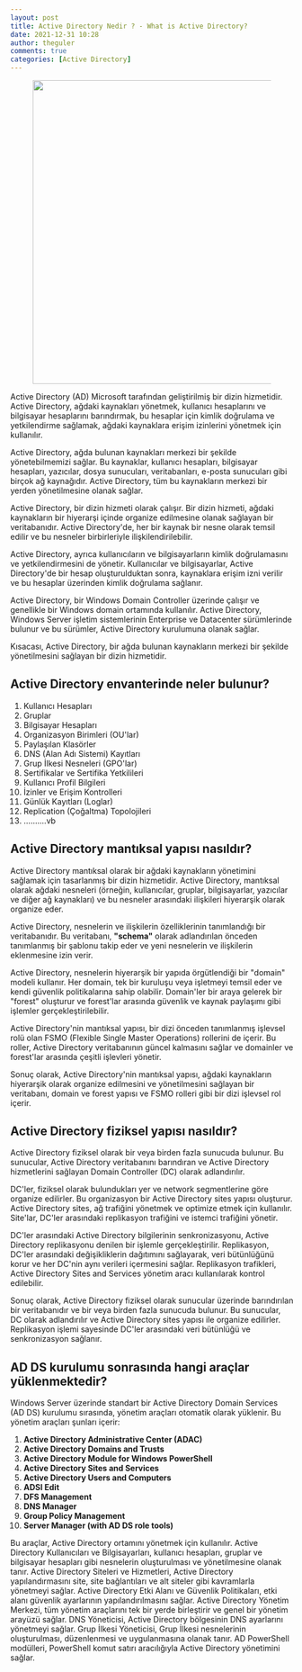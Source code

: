 ```yaml
---
layout: post
title: Active Directory Nedir ? - What is Active Directory?
date: 2021-12-31 10:28
author: theguler
comments: true
categories: [Active Directory]
---
```

<!-- wp:image {"id":890,"width":"540px","height":"auto","aspectRatio":"2.047923322683706","sizeSlug":"large","linkDestination":"none"} -->
<figure class="wp-block-image size-large is-resized"><img src="https://theguler.wordpress.com/wp-content/uploads/2022/01/ads.jpeg?w=1024" alt="" class="wp-image-890" style="aspect-ratio:2.047923322683706;width:540px;height:auto" /></figure>
<!-- /wp:image -->

<!-- wp:paragraph -->
<p>Active Directory (AD) Microsoft tarafından geliştirilmiş bir dizin hizmetidir. Active Directory, ağdaki kaynakları yönetmek, kullanıcı hesaplarını ve bilgisayar hesaplarını barındırmak, bu hesaplar için kimlik doğrulama ve yetkilendirme sağlamak, ağdaki kaynaklara erişim izinlerini yönetmek için kullanılır.</p>
<!-- /wp:paragraph -->

<!-- wp:paragraph -->
<p>Active Directory, ağda bulunan kaynakları merkezi bir şekilde yönetebilmemizi sağlar. Bu kaynaklar, kullanıcı hesapları, bilgisayar hesapları, yazıcılar, dosya sunucuları, veritabanları, e-posta sunucuları gibi birçok ağ kaynağıdır. Active Directory, tüm bu kaynakların merkezi bir yerden yönetilmesine olanak sağlar.</p>
<!-- /wp:paragraph -->

<!-- wp:paragraph -->
<p>Active Directory, bir dizin hizmeti olarak çalışır. Bir dizin hizmeti, ağdaki kaynakların bir hiyerarşi içinde organize edilmesine olanak sağlayan bir veritabanıdır. Active Directory'de, her bir kaynak bir nesne olarak temsil edilir ve bu nesneler birbirleriyle ilişkilendirilebilir.</p>
<!-- /wp:paragraph -->

<!-- wp:paragraph -->
<p>Active Directory, ayrıca kullanıcıların ve bilgisayarların kimlik doğrulamasını ve yetkilendirmesini de yönetir. Kullanıcılar ve bilgisayarlar, Active Directory'de bir hesap oluşturulduktan sonra, kaynaklara erişim izni verilir ve bu hesaplar üzerinden kimlik doğrulama sağlanır.</p>
<!-- /wp:paragraph -->

<!-- wp:paragraph -->
<p>Active Directory, bir Windows Domain Controller üzerinde çalışır ve genellikle bir Windows domain ortamında kullanılır. Active Directory, Windows Server işletim sistemlerinin Enterprise ve Datacenter sürümlerinde bulunur ve bu sürümler, Active Directory kurulumuna olanak sağlar.</p>
<!-- /wp:paragraph -->

<!-- wp:paragraph -->
<p>Kısacası, Active Directory, bir ağda bulunan kaynakların merkezi bir şekilde yönetilmesini sağlayan bir dizin hizmetidir.</p>
<!-- /wp:paragraph -->

<!-- wp:heading -->
<h2 class="wp-block-heading"><strong>Active Directory envanterinde neler bulunur?</strong></h2>
<!-- /wp:heading -->

<!-- wp:list {"ordered":true} -->
<ol><!-- wp:list-item -->
<li>Kullanıcı Hesapları</li>
<!-- /wp:list-item -->

<!-- wp:list-item -->
<li>Gruplar</li>
<!-- /wp:list-item -->

<!-- wp:list-item -->
<li>Bilgisayar Hesapları</li>
<!-- /wp:list-item -->

<!-- wp:list-item -->
<li>Organizasyon Birimleri (OU'lar)</li>
<!-- /wp:list-item -->

<!-- wp:list-item -->
<li>Paylaşılan Klasörler</li>
<!-- /wp:list-item -->

<!-- wp:list-item -->
<li>DNS (Alan Adı Sistemi) Kayıtları</li>
<!-- /wp:list-item -->

<!-- wp:list-item -->
<li>Grup İlkesi Nesneleri (GPO'lar)</li>
<!-- /wp:list-item -->

<!-- wp:list-item -->
<li>Sertifikalar ve Sertifika Yetkilileri</li>
<!-- /wp:list-item -->

<!-- wp:list-item -->
<li>Kullanıcı Profil Bilgileri</li>
<!-- /wp:list-item -->

<!-- wp:list-item -->
<li>İzinler ve Erişim Kontrolleri</li>
<!-- /wp:list-item -->

<!-- wp:list-item -->
<li>Günlük Kayıtları (Loglar)</li>
<!-- /wp:list-item -->

<!-- wp:list-item -->
<li>Replication (Çoğaltma) Topolojileri</li>
<!-- /wp:list-item -->

<!-- wp:list-item -->
<li>..........vb</li>
<!-- /wp:list-item --></ol>
<!-- /wp:list -->

<!-- wp:heading -->
<h2 class="wp-block-heading"><strong>Active Directory mantıksal yapısı nasıldır?</strong></h2>
<!-- /wp:heading -->

<!-- wp:paragraph -->
<p>Active Directory mantıksal olarak bir ağdaki kaynakların yönetimini sağlamak için tasarlanmış bir dizin hizmetidir. Active Directory, mantıksal olarak ağdaki nesneleri (örneğin, kullanıcılar, gruplar, bilgisayarlar, yazıcılar ve diğer ağ kaynakları) ve bu nesneler arasındaki ilişkileri hiyerarşik olarak organize eder.</p>
<!-- /wp:paragraph -->

<!-- wp:paragraph -->
<p>Active Directory, nesnelerin ve ilişkilerin özelliklerinin tanımlandığı bir veritabanıdır. Bu veritabanı, <strong>"schema"</strong> olarak adlandırılan önceden tanımlanmış bir şablonu takip eder ve yeni nesnelerin ve ilişkilerin eklenmesine izin verir.</p>
<!-- /wp:paragraph -->

<!-- wp:paragraph -->
<p>Active Directory, nesnelerin hiyerarşik bir yapıda örgütlendiği bir "domain" modeli kullanır. Her domain, tek bir kuruluşu veya işletmeyi temsil eder ve kendi güvenlik politikalarına sahip olabilir. Domain'ler bir araya gelerek bir "forest" oluşturur ve forest'lar arasında güvenlik ve kaynak paylaşımı gibi işlemler gerçekleştirilebilir.</p>
<!-- /wp:paragraph -->

<!-- wp:paragraph -->
<p>Active Directory'nin mantıksal yapısı, bir dizi önceden tanımlanmış işlevsel rolü olan FSMO (Flexible Single Master Operations) rollerini de içerir. Bu roller, Active Directory veritabanının güncel kalmasını sağlar ve domainler ve forest'lar arasında çeşitli işlevleri yönetir.</p>
<!-- /wp:paragraph -->

<!-- wp:paragraph -->
<p>Sonuç olarak, Active Directory'nin mantıksal yapısı, ağdaki kaynakların hiyerarşik olarak organize edilmesini ve yönetilmesini sağlayan bir veritabanı, domain ve forest yapısı ve FSMO rolleri gibi bir dizi işlevsel rol içerir.</p>
<!-- /wp:paragraph -->

<!-- wp:heading -->
<h2 class="wp-block-heading"><strong>Active Directory fiziksel yapısı nasıldır?</strong></h2>
<!-- /wp:heading -->

<!-- wp:paragraph -->
<p>Active Directory fiziksel olarak bir veya birden fazla sunucuda bulunur. Bu sunucular, Active Directory veritabanını barındıran ve Active Directory hizmetlerini sağlayan Domain Controller (DC) olarak adlandırılır.</p>
<!-- /wp:paragraph -->

<!-- wp:paragraph -->
<p>DC'ler, fiziksel olarak bulundukları yer ve network segmentlerine göre organize edilirler. Bu organizasyon bir Active Directory sites yapısı oluşturur. Active Directory sites, ağ trafiğini yönetmek ve optimize etmek için kullanılır. Site'lar, DC'ler arasındaki replikasyon trafiğini ve istemci trafiğini yönetir.</p>
<!-- /wp:paragraph -->

<!-- wp:paragraph -->
<p>DC'ler arasındaki Active Directory bilgilerinin senkronizasyonu, Active Directory replikasyonu denilen bir işlemle gerçekleştirilir. Replikasyon, DC'ler arasındaki değişikliklerin dağıtımını sağlayarak, veri bütünlüğünü korur ve her DC'nin aynı verileri içermesini sağlar. Replikasyon trafikleri, Active Directory Sites and Services yönetim aracı kullanılarak kontrol edilebilir.</p>
<!-- /wp:paragraph -->

<!-- wp:paragraph -->
<p>Sonuç olarak, Active Directory fiziksel olarak sunucular üzerinde barındırılan bir veritabanıdır ve bir veya birden fazla sunucuda bulunur. Bu sunucular, DC olarak adlandırılır ve Active Directory sites yapısı ile organize edilirler. Replikasyon işlemi sayesinde DC'ler arasındaki veri bütünlüğü ve senkronizasyon sağlanır.</p>
<!-- /wp:paragraph -->

<!-- wp:heading -->
<h2 class="wp-block-heading"><strong>AD DS kurulumu sonrasında hangi araçlar yüklenmektedir?</strong></h2>
<!-- /wp:heading -->

<!-- wp:paragraph -->
<p>Windows Server üzerinde standart bir Active Directory Domain Services (AD DS) kurulumu sırasında, yönetim araçları otomatik olarak yüklenir. Bu yönetim araçları şunları içerir:</p>
<!-- /wp:paragraph -->

<!-- wp:list {"ordered":true} -->
<ol><!-- wp:list-item -->
<li><strong>Active Directory Administrative Center (ADAC)</strong></li>
<!-- /wp:list-item -->

<!-- wp:list-item -->
<li><strong>Active Directory Domains and Trusts</strong></li>
<!-- /wp:list-item -->

<!-- wp:list-item -->
<li><strong>Active Directory Module for Windows PowerShell</strong></li>
<!-- /wp:list-item -->

<!-- wp:list-item -->
<li><strong>Active Directory Sites and Services</strong></li>
<!-- /wp:list-item -->

<!-- wp:list-item -->
<li><strong>Active Directory Users and Computers</strong></li>
<!-- /wp:list-item -->

<!-- wp:list-item -->
<li><strong>ADSI Edit</strong></li>
<!-- /wp:list-item -->

<!-- wp:list-item -->
<li><strong>DFS Management</strong></li>
<!-- /wp:list-item -->

<!-- wp:list-item -->
<li><strong>DNS Manager</strong></li>
<!-- /wp:list-item -->

<!-- wp:list-item -->
<li><strong>Group Policy Management</strong></li>
<!-- /wp:list-item -->

<!-- wp:list-item -->
<li><strong>Server Manager (with AD DS role tools)</strong></li>
<!-- /wp:list-item --></ol>
<!-- /wp:list -->

<!-- wp:paragraph -->
<p>Bu araçlar, Active Directory ortamını yönetmek için kullanılır. Active Directory Kullanıcıları ve Bilgisayarları, kullanıcı hesapları, gruplar ve bilgisayar hesapları gibi nesnelerin oluşturulması ve yönetilmesine olanak tanır. Active Directory Siteleri ve Hizmetleri, Active Directory yapılandırmasını site, site bağlantıları ve alt siteler gibi kavramlarla yönetmeyi sağlar. Active Directory Etki Alanı ve Güvenlik Politikaları, etki alanı güvenlik ayarlarının yapılandırılmasını sağlar. Active Directory Yönetim Merkezi, tüm yönetim araçlarını tek bir yerde birleştirir ve genel bir yönetim arayüzü sağlar. DNS Yöneticisi, Active Directory bölgesinin DNS ayarlarını yönetmeyi sağlar. Grup İlkesi Yöneticisi, Grup İlkesi nesnelerinin oluşturulması, düzenlenmesi ve uygulanmasına olanak tanır. AD PowerShell modülleri, PowerShell komut satırı aracılığıyla Active Directory yönetimini sağlar.</p>
<!-- /wp:paragraph -->
